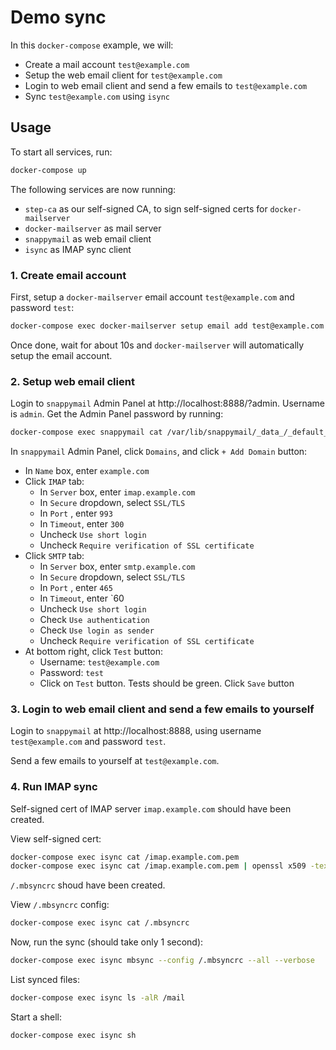 # Demo sync

In this `docker-compose` example, we will:

- Create a mail account `test@example.com`
- Setup the web email client for `test@example.com`
- Login to web email client and send a few emails to `test@example.com`
- Sync `test@example.com` using `isync`

## Usage

To start all services, run:

```sh
docker-compose up
```

The following services are now running:

- `step-ca` as our self-signed CA, to sign self-signed certs for `docker-mailserver`
- `docker-mailserver` as mail server
- `snappymail` as web email client
- `isync` as IMAP sync client

### 1. Create email account

First, setup a `docker-mailserver` email account `test@example.com` and password `test`:

```sh
docker-compose exec docker-mailserver setup email add test@example.com
```

Once done, wait for about 10s and `docker-mailserver` will automatically setup the email account.

### 2. Setup web email client

Login to `snappymail` Admin Panel at http://localhost:8888/?admin. Username is `admin`. Get the Admin Panel password by running:

```sh
docker-compose exec snappymail cat /var/lib/snappymail/_data_/_default_/admin_password.txt
```

In `snappymail` Admin Panel, click `Domains`, and click `+ Add Domain` button:

- In `Name` box, enter `example.com`
- Click `IMAP` tab:
  - In `Server` box, enter `imap.example.com`
  - In `Secure` dropdown, select `SSL/TLS`
  - In `Port` , enter `993`
  - In `Timeout`, enter `300`
  - Uncheck `Use short login`
  - Uncheck `Require verification of SSL certificate`
- Click `SMTP` tab:
  - In `Server` box, enter `smtp.example.com`
  - In `Secure` dropdown, select `SSL/TLS`
  - In `Port` , enter `465`
  - In `Timeout`, enter `60
  - Uncheck `Use short login`
  - Check `Use authentication`
  - Check `Use login as sender`
  - Uncheck `Require verification of SSL certificate`
- At bottom right, click `Test` button:
  - Username: `test@example.com`
  - Password: `test`
  - Click on `Test` button. Tests should be green. Click `Save` button

### 3. Login to web email client and send a few emails to yourself

Login to `snappymail` at http://localhost:8888, using username `test@example.com` and password `test`.

Send a few emails to yourself at `test@example.com`.

### 4. Run IMAP sync

Self-signed cert of IMAP server `imap.example.com` should have been created.

View self-signed cert:

```sh
docker-compose exec isync cat /imap.example.com.pem
docker-compose exec isync cat /imap.example.com.pem | openssl x509 -text
```

`/.mbsyncrc` shoud have been created.

View `/.mbsyncrc` config:

```sh
docker-compose exec isync cat /.mbsyncrc
```

Now, run the sync (should take only 1 second):

```sh
docker-compose exec isync mbsync --config /.mbsyncrc --all --verbose
```

List synced files:

```sh
docker-compose exec isync ls -alR /mail
```

Start a shell:

```sh
docker-compose exec isync sh
```
